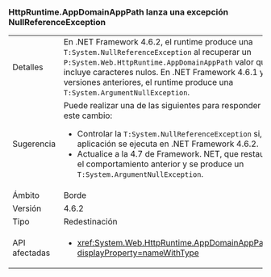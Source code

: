 ### <a name="httpruntimeappdomainapppath-throws-a-nullreferenceexception"></a>HttpRuntime.AppDomainAppPath lanza una excepción NullReferenceException

|   |   |
|---|---|
|Detalles|En .NET Framework 4.6.2, el runtime produce una <code>T:System.NullReferenceException</code> al recuperar un <code>P:System.Web.HttpRuntime.AppDomainAppPath</code> valor que incluye caracteres nulos. En .NET Framework 4.6.1 y versiones anteriores, el runtime produce una <code>T:System.ArgumentNullException</code>.|
|Sugerencia|Puede realizar una de las siguientes para responder a este cambio:<ul><li>Controlar la <code>T:System.NullReferenceException</code> si, su aplicación se ejecuta en .NET Framework 4.6.2.</li><li>Actualice a la 4.7 de Framework. NET, que restaura el comportamiento anterior y se produce un <code>T:System.ArgumentNullException</code>.</li></ul>|
|Ámbito|Borde|
|Versión|4.6.2|
|Tipo|Redestinación|
|API afectadas|<ul><li><xref:System.Web.HttpRuntime.AppDomainAppPath?displayProperty=nameWithType></li></ul>|

